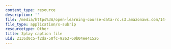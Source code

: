 ```yaml
---
content_type: resource
description: ''
file: /media/https%3A/open-learning-course-data-rc.s3.amazonaws.com/14-01-principles-of-microeconomics-fall-2018/2136d0c5f2da50fc926360b04ee41526_TSYNHb6YBEE.vtt
file_type: application/x-subrip
resourcetype: Other
title: 3play caption file
uid: 2136d0c5-f2da-50fc-9263-60b04ee41526
---
```

